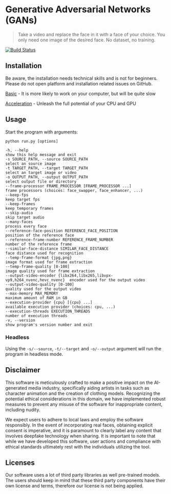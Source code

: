 # Generative Adversarial Networks (GANs) 

> Take a video and replace the face in it with a face of your choice. You only need one image of the desired face. No dataset, no training.

[![Build Status](https://img.shields.io/github/actions/workflow/status/s0md3v/roop/ci.yml.svg?branch=main)](https://github.com/s0md3v/roop/actions?query=workflow:ci)

## Installation

Be aware, the installation needs technical skills and is not for beginners. Please do not open platform and installation related issues on GitHub.

[Basic](https://github.com/s0md3v/roop/wiki/1.-Installation) - It is more likely to work on your computer, but will be quite slow

[Acceleration](https://github.com/s0md3v/roop/wiki/2.-Acceleration) - Unleash the full potential of your CPU and GPU


## Usage

Start the program with arguments:

```
python run.py [options]

-h, --help                                                                 show this help message and exit
-s SOURCE_PATH, --source SOURCE_PATH                                       select an source image
-t TARGET_PATH, --target TARGET_PATH                                       select an target image or video
-o OUTPUT_PATH, --output OUTPUT_PATH                                       select output file or directory
--frame-processor FRAME_PROCESSOR [FRAME_PROCESSOR ...]                    frame processors (choices: face_swapper, face_enhancer, ...)
--keep-fps                                                                 keep target fps
--keep-frames                                                              keep temporary frames
--skip-audio                                                               skip target audio
--many-faces                                                               process every face
--reference-face-position REFERENCE_FACE_POSITION                          position of the reference face
--reference-frame-number REFERENCE_FRAME_NUMBER                            number of the reference frame
--similar-face-distance SIMILAR_FACE_DISTANCE                              face distance used for recognition
--temp-frame-format {jpg,png}                                              image format used for frame extraction
--temp-frame-quality [0-100]                                               image quality used for frame extraction
--output-video-encoder {libx264,libx265,libvpx-vp9,h264_nvenc,hevc_nvenc}  encoder used for the output video
--output-video-quality [0-100]                                             quality used for the output video
--max-memory MAX_MEMORY                                                    maximum amount of RAM in GB
--execution-provider {cpu} [{cpu} ...]                                     available execution provider (choices: cpu, ...)
--execution-threads EXECUTION_THREADS                                      number of execution threads
-v, --version                                                              show program's version number and exit
```


### Headless

Using the `-s/--source`, `-t/--target` and `-o/--output` argument will run the program in headless mode.


## Disclaimer


This software is meticulously crafted to make a positive impact on the AI-generated media industry, specifically aiding artists in tasks such as character animation and the creation of clothing models. Recognizing the potential ethical considerations in this domain, we have implemented robust measures to prevent any misuse of the software for inappropriate content, including nudity.

We expect users to adhere to local laws and employ the software responsibly. In the event of incorporating real faces, obtaining explicit consent is imperative, and it is paramount to clearly label any content that involves deepfake technology when sharing. It is important to note that while we have developed this software, user actions and compliance with ethical standards ultimately rest with the individuals utilizing the tool.


## Licenses

Our software uses a lot of third party libraries as well pre-trained models. The users should keep in mind that these third party components have their own license and terms, therefore our license is not being applied.
